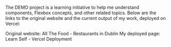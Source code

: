 The DEMO project is a learning initiative to help me understand components, Flexbox concepts, and other related topics. Below are the links to the original website and the current output of my work, deployed on Vercel:

Original website: All The Food - Restaurants in Dublin
My deployed page: Learn Self - Vercel Deployment
